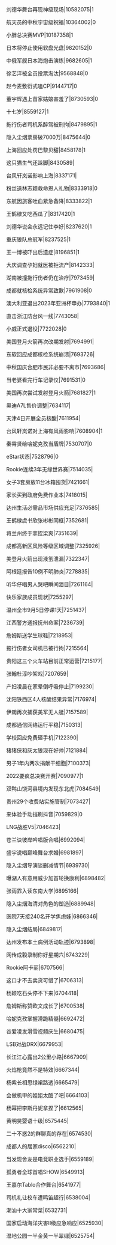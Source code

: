 刘德华舞台再现神级现场|10582075|1

航天员的中秋宇宙级祝福|10364002|0

小胖总决赛MVP|10187358|1

日本将停止使用软盘光盘|9820152|0

中俄军舰日本海炮击演练|9682605|1

徐艺洋被全员投票淘汰|9568848|0

赵今麦敷衍式嗑CP|9144717|0

董宇辉遇上苗家姑娘害羞了|8730593|0

十七岁|8559127|1

拖行伤者司机系醉驾被刑拘|8479895|1

隐入尘烟票房破7000万|8475644|0

上海回应处罚巴黎贝甜|8458178|1

这只猫生气还跺脚|8430589|

台风轩岚诺影响上海|8337171|

粉丝送林志颖救命恩人礼物|8333918|0

东航因旅客吐血紧急备降|8333822|1

王鹤棣又吃西瓜了|8317420|1

刘德华说会永远记住李好|8237620|1

重庆狼队总冠军|8237525|1

王一博被吓出后遗症|8196851|1

大庆调查孕妇就医被拒流产|8142333|

湖南被撞拖行伤者仍在治疗|7973459|

成都就核检系统异常致歉|7961908|0

澳大利亚退出2023年亚洲杯申办|7793840|1

直击浙江防台风一线|7743058|

小威正式退役|7722028|0

美国登月火箭再次改期发射|7694991|

东软回应成都核检系统崩溃|7693726|

中秋国庆合肥市民非必要不离市|7693686|

当老婆看完行车记录仪|7691531|0

美国再次尝试发射登月火箭|7681827|1

奥迪A7L售价调整|7634117|

天津4日开展全员核酸|7611954|

台风轩岚诺对上海有风雨影响|7608904|1

秦霄贤给哈妮克孜当盾牌|7530707|0

eStar状态|7528796|0

Rookie连续3年无缘世界赛|7514035|

女子3套房放11台冰箱囤货|7421661|

家长买到政府免费作业本|7418015|

达州生活必需品市场供应充足|7376585|

王鹤棣虞书欣张彬彬同框|7352681|

蒋兰州终于拿捏梁爽|7351639|

成都高新区风险等级区域调整|7325926|

美登月火箭出现液氢泄漏|7322347|

阿根廷报告10例不明肺炎|7278835|

听华仔唱男人哭吧瞬间泪目|7261164|

快乐家族成员现状|7255297|

温州全市9月5日停课1天|7251437|

江西警方通报抚州命案|7236739|

詹姆斯送学生球鞋|7218953|

拖行伤者女司机已被行拘|7215564|

贵阳这三个火车站目前正常运营|7215177|

张翰杜淳吵架戏|7207659|

产妇凌晨在家晕倒呼吸停止|7199230|

沈阳铁西区4人核酸结果异常|7176974|

伊朗再次捕获美军无人艇|7157589|

成都通信网络运行平稳|7150313|

学校回应免费砸手机|7122390|

猪猪侠和灰太狼现在好帅|7121884|

男子1年内两次捐献干细胞|7100373|

2022要疯总决赛开赛|7090977|1

双鸭山饶河县境内发现东北虎|7084549|

贵州29个收费站实施管制|7073427|

来体验手动挡刷抖音|7059829|0

LNG战胜V5|7046423|

苍兰诀彼岸吟唱版合唱|6992094|

盛宇说唱巅峰舞台求婚|6981897|

隐入尘烟导演谈删减情节|6939730|

曝湖人有意用威少加首轮换康利|6898482|

张雨霏入读东南大学|6895166|

隐入尘烟海清对角色的塑造|6889948|

医院7天接240名开学焦虑娃|6866346|

隐入尘烟结局|6849817|

达州发布本土病例活动轨迹|6793898|

网传成毅录制你好星期六|6743229|

Rookie阿卡丽|6707566|

这口才不去卖货可惜了|6706313|

杨颖吃石头停不下来|6704418|

詹姆斯称赞欧文成长了|6700538|

哈妮克孜掌握滑跪精髓|6692472|

谷爱凌发滑雪视频庆生|6680475|

LSB对战DRX|6679953|

长江江心露出2公里小路|6667909|

火焰枪竟然不是特效|6667344|

杨紫长相思绿裙路透|6665479|

会做机甲的姐姐太酷了吧|6664103|

杨幂把李斯丹妮拿捏了|6612565|

黄明昊婴语十级|6575445|

二十不惑2的群聊真的存在|6574530|

成都人的居家disco|6562210|

当发现舍友是电竞职业选手|6559189|

孤勇者全球首唱SHOW|6549913|

王嘉尔Tablo合作舞台|6541977|

司机礼让校车遭鸣笛超行|6538004|

潮汕十大家常菜|6532731|

国家启动海洋灾害II级应急响应|6525930|

湿地公园一半金黄一半翠绿|6525754|

